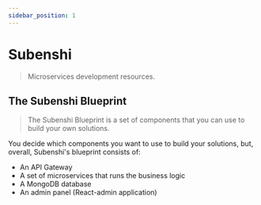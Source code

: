 ```yaml
---
sidebar_position: 1
---
```


# Subenshi

> Microservices development resources.

## The Subenshi Blueprint

> The Subenshi Blueprint is a set of components that you can use to build your own solutions.

You decide which components you want to use to build your solutions, but, overall, Subenshi's blueprint consists of:

- An API Gateway
- A set of microservices that runs the business logic
- A MongoDB database
- An admin panel (React-admin application)